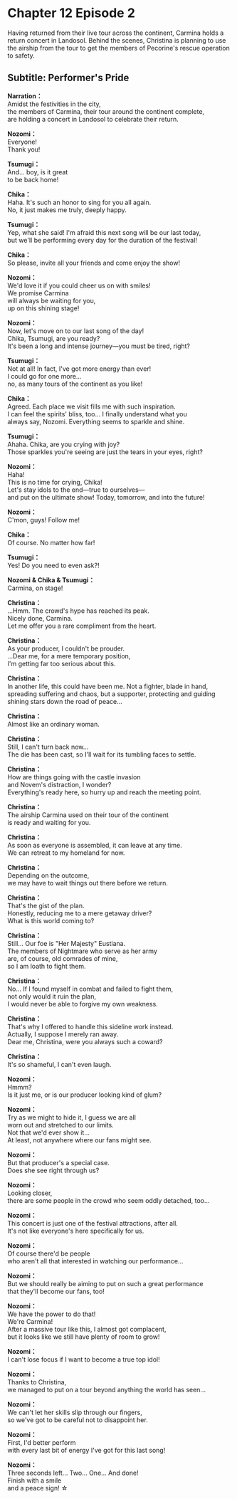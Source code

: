 # Chapter 12 Episode 2
Having returned from their live tour across the continent, Carmina holds a return concert in Landosol. Behind the scenes, Christina is planning to use the airship from the tour to get the members of Pecorine's rescue operation to safety.
  
## Subtitle: Performer's Pride
  
**Narration：**  
Amidst the festivities in the city,  
the members of Carmina, their tour around the continent complete,  
are holding a concert in Landosol to celebrate their return.  
  
**Nozomi：**  
Everyone!  
 Thank you!  
  
**Tsumugi：**  
And... boy, is it great  
 to be back home!  
  
**Chika：**  
Haha. It's such an honor to sing for you all again.  
No, it just makes me truly, deeply happy.  
  
**Tsumugi：**  
Yep, what she said! I'm afraid this next song will be our last today,  
but we'll be performing every day for the duration of the festival!  
  
**Chika：**  
So please, invite all your friends and come enjoy the show!  
  
**Nozomi：**  
We'd love it if you could cheer us on with smiles!  
We promise Carmina  
 will always be waiting for you,  
up on this shining stage!  
  
**Nozomi：**  
Now, let's move on to our last song of the day!  
Chika, Tsumugi, are you ready?  
It's been a long and intense journey—you must be tired, right?  
  
**Tsumugi：**  
Not at all! In fact, I've got more energy than ever!  
I could go for one more...  
no, as many tours of the continent as you like!  
  
**Chika：**  
Agreed. Each place we visit fills me with such inspiration.  
I can feel the spirits' bliss, too... I finally understand what you  
always say, Nozomi. Everything seems to sparkle and shine.  
  
**Tsumugi：**  
Ahaha. Chika, are you crying with joy?  
Those sparkles you're seeing are just the tears in your eyes, right?  
  
**Nozomi：**  
Haha!  
 This is no time for crying, Chika!  
Let's stay idols to the end—true to ourselves—  
and put on the ultimate show! Today, tomorrow, and into the future!  
  
**Nozomi：**  
C'mon, guys! Follow me!  
  
**Chika：**  
Of course. No matter how far!  
  
**Tsumugi：**  
Yes! Do you need to even ask?!  
  
**Nozomi & Chika & Tsumugi：**  
Carmina, on stage!  
  
**Christina：**  
...Hmm. The crowd's hype has reached its peak.  
Nicely done, Carmina.  
Let me offer you a rare compliment from the heart.  
  
**Christina：**  
As your producer, I couldn't be prouder.  
...Dear me, for a mere temporary position,  
I'm getting far too serious about this.  
  
**Christina：**  
In another life, this could have been me. Not a fighter, blade in hand,  
spreading suffering and chaos, but a supporter, protecting and guiding  
shining stars down the road of peace...  
  
**Christina：**  
Almost like an ordinary woman.  
  
**Christina：**  
Still, I can't turn back now...  
The die has been cast, so I'll wait for its tumbling faces to settle.  
  
**Christina：**  
How are things going with the castle invasion  
and Novem's distraction, I wonder?  
Everything's ready here, so hurry up and reach the meeting point.  
  
**Christina：**  
The airship Carmina used on their tour of the continent  
is ready and waiting for you.  
  
**Christina：**  
As soon as everyone is assembled, it can leave at any time.  
We can retreat to my homeland for now.  
  
**Christina：**  
Depending on the outcome,  
we may have to wait things out there before we return.  
  
**Christina：**  
That's the gist of the plan.  
Honestly, reducing me to a mere getaway driver?  
What is this world coming to?  
  
**Christina：**  
Still... Our foe is \"Her Majesty\" Eustiana.  
The members of Nightmare who serve as her army  
are, of course, old comrades of mine,  
 so I am loath to fight them.  
  
**Christina：**  
No... If I found myself in combat and failed to fight them,  
not only would it ruin the plan,  
I would never be able to forgive my own weakness.  
  
**Christina：**  
That's why I offered to handle this sideline work instead.  
Actually, I suppose I merely ran away.  
Dear me, Christina, were you always such a coward?  
  
**Christina：**  
It's so shameful, I can't even laugh.  
  
**Nozomi：**  
Hmmm?  
Is it just me, or is our producer looking kind of glum?  
  
**Nozomi：**  
Try as we might to hide it, I guess we are all  
worn out and stretched to our limits.  
 Not that we'd ever show it...  
At least, not anywhere where our fans might see.  
  
**Nozomi：**  
But that producer's a special case.  
 Does she see right through us?  
  
**Nozomi：**  
Looking closer,  
there are some people in the crowd who seem oddly detached, too...  
  
**Nozomi：**  
This concert is just one of the festival attractions, after all.  
It's not like everyone's here specifically for us.  
  
**Nozomi：**  
Of course there'd be people  
who aren't all that interested in watching our performance...  
  
**Nozomi：**  
But we should really be aiming to put on such a great performance  
that they'll become our fans, too!  
  
**Nozomi：**  
We have the power to do that!  
 We're Carmina!  
After a massive tour like this, I almost got complacent,  
but it looks like we still have plenty of room to grow!  
  
**Nozomi：**  
I can't lose focus if I want to become a true top idol!  
  
**Nozomi：**  
Thanks to Christina,  
we managed to put on a tour beyond anything the world has seen...  
  
**Nozomi：**  
We can't let her skills slip through our fingers,  
so we've got to be careful not to disappoint her.  
  
**Nozomi：**  
First, I'd better perform  
with every last bit of energy I've got for this last song!  
  
**Nozomi：**  
Three seconds left... Two... One... And done!  
Finish with a smile  
 and a peace sign! ☆  
